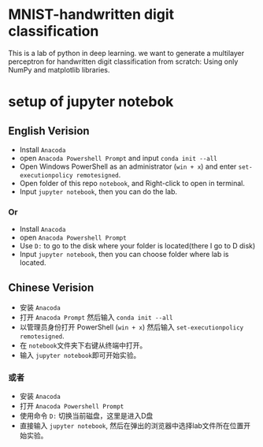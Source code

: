# MNIST-handwritten digit classification
 This is a lab of python in deep learning. we want to generate a multilayer perceptron for handwritten digit classification from scratch: Using only NumPy and matplotlib libraries.
# setup of jupyter notebok
## English Verision
- Install `Anacoda`
- open `Anacoda Powershell Prompt` and input `conda init --all`
- Open Windows PowerShell as an administrator (`win + x`) and enter `set-executionpolicy remotesigned`.
- Open folder of this repo `notebook`, and Right-click to open in terminal.
- Input `jupyter notebook`, then you can do the lab.
### Or
- Install `Anacoda`
- open `Anacoda Powershell Prompt`
- Use `D:` to go to the disk where your folder is located(there I go to D disk) 
- Input `jupyter notebook`, then you can choose folder where lab is located.
## Chinese Verision
- 安装 `Anacoda`
- 打开 `Anacoda Prompt` 然后输入 `conda init --all`
- 以管理员身份打开 PowerShell (`win + x`) 然后输入 `set-executionpolicy remotesigned`.
- 在 `notebook`文件夹下右键从终端中打开。
- 输入 `jupyter notebook`即可开始实验。
### 或者
- 安装 `Anacoda`
- 打开 `Anacoda Powershell Prompt`
- 使用命令 `D:` 切换当前磁盘，这里是进入D盘 
- 直接输入 `jupyter notebook`, 然后在弹出的浏览器中选择lab文件所在位置开始实验。